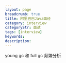 ```yaml
---
layout: page
breadcrumb: true
title: 阿里巴巴Java面经
category: interview
categoryStr: 面试
tags: [interview]
keywords:
description:
---
```


young gc 和 full gc 频繁分析